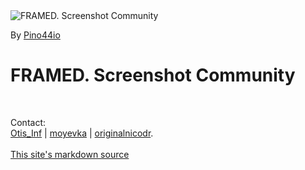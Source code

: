 <div class="figure">
<img src="Images/framed_intro_pino.jpg" alt="FRAMED. Screenshot Community" title="By Pino44io" class="autosize" />
<p>By <a href="https://www.deviantart.com/pino44io/" target="_blank">Pino44io</a></p>
</div>
<h1 class="text-center">FRAMED. Screenshot Community</h1>
<br/>
<p class="text-center">
Contact:<br>
<i class="fa fa-twitter"></i> <a href="https://twitter.com/FransBouma" target="_blank">Otis_Inf</a> |
<i class="fa fa-twitter"></i> <a href="https://twitter.com/moyevka" target="_blank">moyevka</a> |
<i class="fa fa-twitter"></i> <a href="https://twitter.com/originalnicodr" target="_blank">originalnicodr</a>.
<br><br>
<i class="fa fa-github"></i> <a href="https://github.com/framedsc/Sitesource" target="_blank">This site's markdown source</a>
</p>
